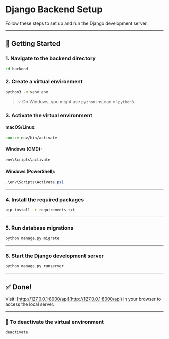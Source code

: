 # Django Backend Setup

Follow these steps to set up and run the Django development server.

---

## 🚀 Getting Started

### 1. Navigate to the backend directory

```bash
cd backend
```

### 2. Create a virtual environment

```bash
python3 -m venv env
```

> 💡 On Windows, you might use `python` instead of `python3`.

### 3. Activate the virtual environment

#### macOS/Linux:

```bash
source env/bin/activate
```

#### Windows (CMD):

```cmd
env\Scripts\activate
```

#### Windows (PowerShell):

```powershell
.\env\Scripts\Activate.ps1
```

---

### 4. Install the required packages

```bash
pip install -r requirements.txt
```

---

### 5. Run database migrations

```bash
python manage.py migrate
```

---

### 6. Start the Django development server

```bash
python manage.py runserver
```

---

## ✅ Done!

Visit: [http://127.0.0.1:8000/api](http://127.0.0.1:8000/api) in your browser to access the local server.

---

### 🛑 To deactivate the virtual environment

```bash
deactivate
```
